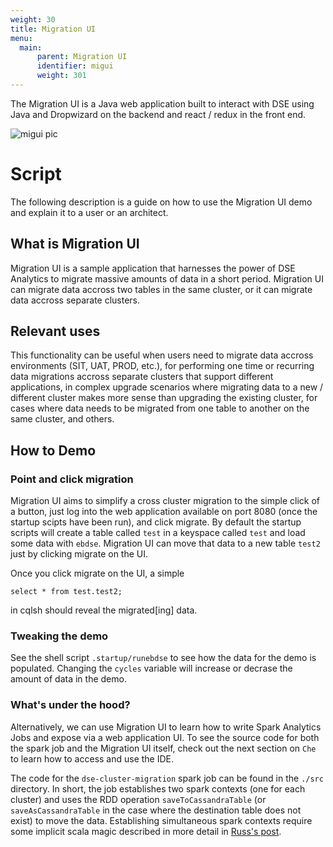 ```yaml
---
weight: 30
title: Migration UI
menu:
  main:
      parent: Migration UI
      identifier: migui
      weight: 301
---
```


The Migration UI is a Java web application built to interact with DSE using Java and Dropwizard on the backend and react / redux in the front end.

![migui pic](/migui/migui.png)

# Script

The following description is a guide on how to use the Migration UI demo and explain it to a user or an architect.

## What is Migration UI

Migration UI is a sample application that harnesses the power of DSE Analytics to migrate massive amounts of data in a short period. Migration UI can migrate data accross two tables in the same cluster, or it can migrate data accross separate clusters.

## Relevant uses


This functionality can be useful when users need to migrate data accross environments (SIT, UAT, PROD, etc.), for performing one time or recurring data migrations accross separate clusters that support different applications, in complex upgrade scenarios where migrating data to a new / different cluster makes more sense than upgrading the existing cluster, for cases where data needs to be migrated from one table to another on the same cluster, and others.

## How to Demo

### Point and click migration

Migration UI aims to simplify a cross cluster migration to the simple click of a button, just log into the web application available on port 8080 (once the startup scipts have been run), and click migrate. By default the startup scripts will create a table called `test` in a keyspace called `test` and load some data with `ebdse`.
Migration UI can move that data to a new table `test2` just by clicking migrate on the UI.

Once you click migrate on the UI, a simple

    select * from test.test2;

in cqlsh should reveal the migrated[ing] data.

### Tweaking the demo

See the shell script `.startup/runebdse` to see how the data for the demo is populated. Changing the `cycles` variable will increase or decrase the amount of data in the demo.

### What's under the hood?

Alternatively, we can use Migration UI to learn how to write Spark Analytics Jobs and expose via a web application UI.
To see the source code for both the spark job and the Migration UI itself, check out the next section on `Che` to learn how to access and use the IDE.

The code for the `dse-cluster-migration` spark job can be found in the `./src` directory. In short, the job establishes two spark contexts (one for each cluster) and uses the RDD operation `saveToCassandraTable` (or `saveAsCassandraTable` in the case where the destination table does not exist) to move the data.
Establishing simultaneous spark contexts require some implicit scala magic described in more detail in [Russ's post](http://www.russellspitzer.com/2016/01/14/Multiple-Clusters-Spark-Cassandra/).


